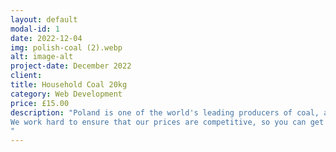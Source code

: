 ```yaml
---
layout: default
modal-id: 1
date: 2022-12-04
img: polish-coal (2).webp
alt: image-alt
project-date: December 2022
client: 
title: Household Coal 20kg
category: Web Development
price: £15.00
description: "Poland is one of the world's leading producers of coal, and our coal is known for its excellent quality and consistency.
We work hard to ensure that our prices are competitive, so you can get the coal you need at a price that fits your budget. 
"
---
```

